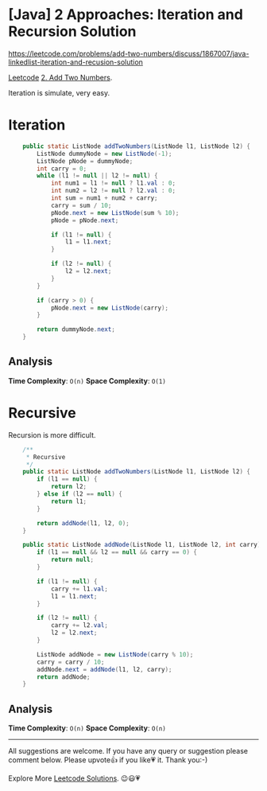 # [Java] 2 Approaches: Iteration and Recursion Solution

https://leetcode.com/problems/add-two-numbers/discuss/1867007/java-linkedlist-iteration-and-recusion-solution

[Leetcode](https://leetcode.com/) [2. Add Two Numbers](https://leetcode.com/problems/add-two-numbers/).

Iteration is simulate, very easy. 

# Iteration

```java
    public static ListNode addTwoNumbers(ListNode l1, ListNode l2) {
        ListNode dummyNode = new ListNode(-1);
        ListNode pNode = dummyNode;
        int carry = 0;
        while (l1 != null || l2 != null) {
            int num1 = l1 != null ? l1.val : 0;
            int num2 = l2 != null ? l2.val : 0;
            int sum = num1 + num2 + carry;
            carry = sum / 10;
            pNode.next = new ListNode(sum % 10);
            pNode = pNode.next;

            if (l1 != null) {
                l1 = l1.next;
            }

            if (l2 != null) {
                l2 = l2.next;
            }
        }

        if (carry > 0) {
            pNode.next = new ListNode(carry);
        }

        return dummyNode.next;
    }
```

## Analysis

**Time Complexity**: `O(n)`
**Space Complexity**: `O(1)`

# Recursive

Recursion is more difficult.

```java
    /**
     * Recursive
     */
    public static ListNode addTwoNumbers(ListNode l1, ListNode l2) {
        if (l1 == null) {
            return l2;
        } else if (l2 == null) {
            return l1;
        }

        return addNode(l1, l2, 0);
    }

    public static ListNode addNode(ListNode l1, ListNode l2, int carry) {
        if (l1 == null && l2 == null && carry == 0) {
            return null;
        }

        if (l1 != null) {
            carry += l1.val;
            l1 = l1.next;
        }

        if (l2 != null) {
            carry += l2.val;
            l2 = l2.next;
        }

        ListNode addNode = new ListNode(carry % 10);
        carry = carry / 10;
        addNode.next = addNode(l1, l2, carry);
        return addNode;
    }
```

## Analysis

**Time Complexity**: `O(n)`
**Space Complexity**: `O(n)`

------------

All suggestions are welcome. 
If you have any query or suggestion please comment below.
Please upvote👍 if you like💗 it. Thank you:-)

Explore More [Leetcode Solutions](https://leetcode.com/discuss/general-discussion/1868912/My-Leetcode-Solutions-All-In-One). 😉😃💗

